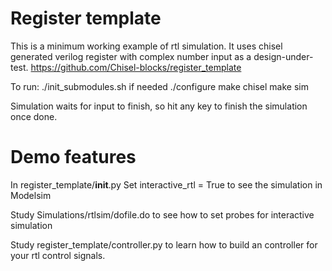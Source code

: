 # Register template

This is a minimum working example of rtl simulation. It uses chisel generated
verilog register with complex number input as a design-under-test.
https://github.com/Chisel-blocks/register_template

To run:
./init_submodules.sh if needed
./configure
make chisel
make sim

Simulation waits for input to finish, so hit any key to finish the simulation once done.

# Demo features

In register_template/__init__.py
Set interactive_rtl = True to see the simulation in Modelsim

Study Simulations/rtlsim/dofile.do to see how to set probes for interactive simulation

Study register_template/controller.py to learn how to build an controller 
for your rtl control signals.


